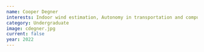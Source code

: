 ```yaml
---
name: Cooper Degner
interests: Indoor wind estimation, Autonomy in transportation and computer vision, Duckietown outreach activities
category: Undergraduate
image: cdegner.jpg
current: false
year: 2022
---
```

